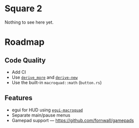 # Square 2

Nothing to see here yet.

# Roadmap

## Code Quality

-  Add CI
-  Use [`derive_more`](https://lib.rs/derive_more) and [`derive-new`](https://lib.rs/derive-new)
-  Use the built-in `macroquad::math` (`button.rs`)

## Features

-  egui for HUD using [`egui-macroquad`](https://lib.rs/crates/egui-macroquad)
-  Separate main/pause menus
-  Gamepad support — https://github.com/fornwall/gamepads
